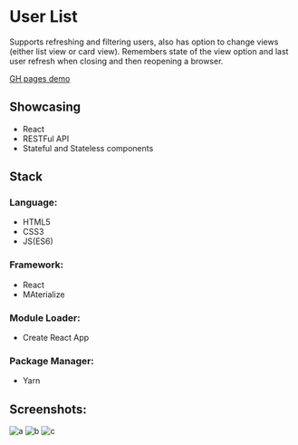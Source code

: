 # User List 

Supports refreshing and filtering users, also has option to change views (either list view or card view). Remembers state of the view option and last user refresh when closing and then reopening a browser.

[GH pages demo](https://dejan-krstic.github.io/user-list)

## Showcasing
- React
- RESTFul API
- Stateful and Stateless components

## Stack

### Language: 
- HTML5
- CSS3
- JS(ES6) 

### Framework: 
- React 
- MAterialize

### Module Loader: 
- Create React App

### Package Manager: 
- Yarn

## Screenshots:

![a](https://user-images.githubusercontent.com/36072848/39735161-93dd1d4c-527a-11e8-985d-6b8a8329e9ce.PNG)
![b](https://user-images.githubusercontent.com/36072848/39735162-93fab046-527a-11e8-9e4e-fb6178018b69.PNG)
![c](https://user-images.githubusercontent.com/36072848/39735163-9416ca7e-527a-11e8-8f8d-735d4f48583f.PNG)
